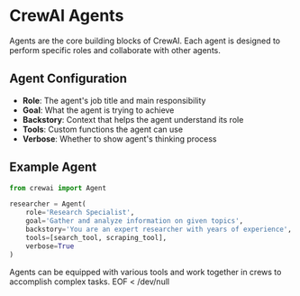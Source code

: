 # CrewAI Agents

Agents are the core building blocks of CrewAI. Each agent is designed to perform specific roles and collaborate with other agents.

## Agent Configuration

- **Role**: The agent's job title and main responsibility
- **Goal**: What the agent is trying to achieve
- **Backstory**: Context that helps the agent understand its role
- **Tools**: Custom functions the agent can use
- **Verbose**: Whether to show agent's thinking process

## Example Agent

```python
from crewai import Agent

researcher = Agent(
    role='Research Specialist',
    goal='Gather and analyze information on given topics',
    backstory='You are an expert researcher with years of experience',
    tools=[search_tool, scraping_tool],
    verbose=True
)
```

Agents can be equipped with various tools and work together in crews to accomplish complex tasks.
EOF < /dev/null